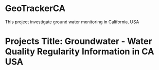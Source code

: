 # GeoTrackerCA
This project investigate ground water monitoring in California, USA 

# Projects Title: Groundwater - Water Quality Regularity Information in CA USA 
